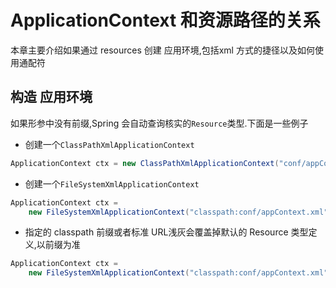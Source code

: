 # ApplicationContext 和资源路径的关系

本章主要介绍如果通过 resources 创建 应用环境,包括xml 方式的捷径以及如何使用通配符

## 构造 应用环境

如果形参中没有前缀,Spring 会自动查询核实的`Resource`类型.下面是一些例子

- 创建一个`ClassPathXmlApplicationContext`

```java
ApplicationContext ctx = new ClassPathXmlApplicationContext("conf/appContext.xml");
```

- 创建一个`FileSystemXmlApplicationContext`

```java
ApplicationContext ctx =
    new FileSystemXmlApplicationContext("classpath:conf/appContext.xml");
```

- 指定的 classpath 前缀或者标准 URL浅灰会覆盖掉默认的 Resource 类型定义,以前缀为准

```java
ApplicationContext ctx =
    new FileSystemXmlApplicationContext("classpath:conf/appContext.xml");
```

